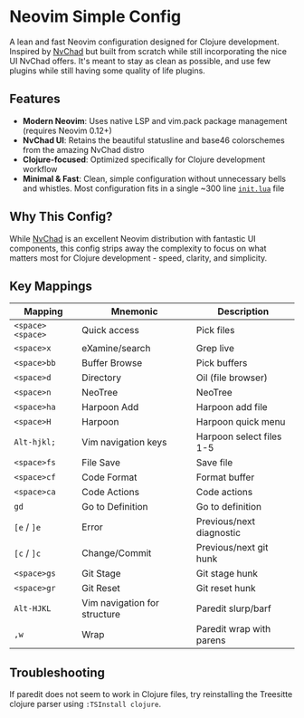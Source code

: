 # Neovim Simple Config

A lean and fast Neovim configuration designed for Clojure development. Inspired by [NvChad](https://nvchad.com/) but built from scratch while still incorporating the nice UI NvChad offers. It's meant to stay as clean as possible, and use few plugins while still having some quality of life plugins.

## Features

- **Modern Neovim**: Uses native LSP and vim.pack package management (requires Neovim 0.12+)
- **NvChad UI**: Retains the beautiful statusline and base46 colorschemes from the amazing NvChad distro
- **Clojure-focused**: Optimized specifically for Clojure development workflow
- **Minimal & Fast**: Clean, simple configuration without unnecessary bells and whistles. Most configuration fits in a single ~300 line [`init.lua`](./init.lua) file

## Why This Config?

While [NvChad](https://nvchad.com/) is an excellent Neovim distribution with fantastic UI components, this config strips away the complexity to focus on what matters most for Clojure development - speed, clarity, and simplicity.

## Key Mappings

| Mapping | Mnemonic | Description |
|---------|----------|-------------|
| `<space><space>` | Quick access | Pick files |
| `<space>x` | eXamine/search | Grep live |
| `<space>bb` | Buffer Browse | Pick buffers |
| `<space>d` | Directory | Oil (file browser) |
| `<space>n` | NeoTree | NeoTree |
| `<space>ha` | Harpoon Add | Harpoon add file |
| `<space>H` | Harpoon | Harpoon quick menu |
| `Alt-hjkl;` | Vim navigation keys | Harpoon select files 1-5 |
| `<space>fs` | File Save | Save file |
| `<space>cf` | Code Format | Format buffer |
| `<space>ca` | Code Actions | Code actions |
| `gd` | Go to Definition | Go to definition |
| `[e` / `]e` | Error | Previous/next diagnostic |
| `[c` / `]c` | Change/Commit | Previous/next git hunk |
| `<space>gs` | Git Stage | Git stage hunk |
| `<space>gr` | Git Reset | Git reset hunk |
| `Alt-HJKL` | Vim navigation for structure | Paredit slurp/barf |
| `,w` | Wrap | Paredit wrap with parens |

## Troubleshooting

If paredit does not seem to work in Clojure files, try reinstalling the Treesitte clojure parser using `:TSInstall clojure`.
